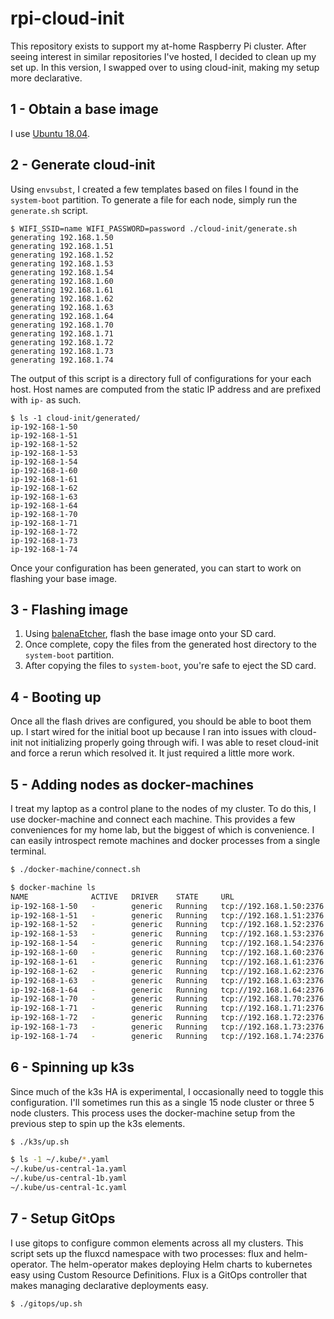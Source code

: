 # rpi-cloud-init

This repository exists to support my at-home Raspberry Pi cluster.
After seeing interest in similar repositories I've hosted, I decided to clean up my set up.
In this version, I swapped over to using cloud-init, making my setup more declarative.

## 1 - Obtain a base image

I use [Ubuntu 18.04](https://ubuntu.com/download/raspberry-pi).

## 2 - Generate cloud-init

Using `envsubst`, I created a few templates based on files I found in the `system-boot` partition.
To generate a file for each node, simply run the `generate.sh` script.

```
$ WIFI_SSID=name WIFI_PASSWORD=password ./cloud-init/generate.sh
generating 192.168.1.50
generating 192.168.1.51
generating 192.168.1.52
generating 192.168.1.53
generating 192.168.1.54
generating 192.168.1.60
generating 192.168.1.61
generating 192.168.1.62
generating 192.168.1.63
generating 192.168.1.64
generating 192.168.1.70
generating 192.168.1.71
generating 192.168.1.72
generating 192.168.1.73
generating 192.168.1.74
```

The output of this script is a directory full of configurations for your each host.
Host names are computed from the static IP address and are prefixed with `ip-` as such.

```
$ ls -1 cloud-init/generated/
ip-192-168-1-50
ip-192-168-1-51
ip-192-168-1-52
ip-192-168-1-53
ip-192-168-1-54
ip-192-168-1-60
ip-192-168-1-61
ip-192-168-1-62
ip-192-168-1-63
ip-192-168-1-64
ip-192-168-1-70
ip-192-168-1-71
ip-192-168-1-72
ip-192-168-1-73
ip-192-168-1-74
```

Once your configuration has been generated, you can start to work on flashing your base image.

## 3 - Flashing image

1. Using [balenaEtcher](https://www.balena.io/etcher), flash the base image onto your SD card.
2. Once complete, copy the files from the generated host directory to the `system-boot` partition.
3. After copying the files to `system-boot`, you're safe to eject the SD card.

## 4 - Booting up

Once all the flash drives are configured, you should be able to boot them up.
I start wired for the initial boot up because I ran into issues with cloud-init not initializing properly going through wifi.
I was able to reset cloud-init and force a rerun which resolved it.
It just required a little more work.

## 5 - Adding nodes as docker-machines

I treat my laptop as a control plane to the nodes of my cluster.
To do this, I use docker-machine and connect each machine.
This provides a few conveniences for my home lab, but the biggest of which is convenience.
I can easily introspect remote machines and docker processes from a single terminal.

```bash
$ ./docker-machine/connect.sh

$ docker-machine ls
NAME              ACTIVE   DRIVER    STATE     URL                       SWARM   DOCKER     ERRORS
ip-192-168-1-50   -        generic   Running   tcp://192.168.1.50:2376           v19.03.8   
ip-192-168-1-51   -        generic   Running   tcp://192.168.1.51:2376           v19.03.8   
ip-192-168-1-52   -        generic   Running   tcp://192.168.1.52:2376           v19.03.8   
ip-192-168-1-53   -        generic   Running   tcp://192.168.1.53:2376           v19.03.8   
ip-192-168-1-54   -        generic   Running   tcp://192.168.1.54:2376           v19.03.8   
ip-192-168-1-60   -        generic   Running   tcp://192.168.1.60:2376           v19.03.8   
ip-192-168-1-61   -        generic   Running   tcp://192.168.1.61:2376           v19.03.8   
ip-192-168-1-62   -        generic   Running   tcp://192.168.1.62:2376           v19.03.8   
ip-192-168-1-63   -        generic   Running   tcp://192.168.1.63:2376           v19.03.8   
ip-192-168-1-64   -        generic   Running   tcp://192.168.1.64:2376           v19.03.8   
ip-192-168-1-70   -        generic   Running   tcp://192.168.1.70:2376           v19.03.8   
ip-192-168-1-71   -        generic   Running   tcp://192.168.1.71:2376           v19.03.8   
ip-192-168-1-72   -        generic   Running   tcp://192.168.1.72:2376           v19.03.8   
ip-192-168-1-73   -        generic   Running   tcp://192.168.1.73:2376           v19.03.8   
ip-192-168-1-74   -        generic   Running   tcp://192.168.1.74:2376           v19.03.8   
```

## 6 - Spinning up k3s

Since much of the k3s HA is experimental, I occasionally need to toggle this configuration.
I'll sometimes run this as a single 15 node cluster or three 5 node clusters.
This process uses the docker-machine setup from the previous step to spin up the k3s elements.

```bash
$ ./k3s/up.sh

$ ls -1 ~/.kube/*.yaml
~/.kube/us-central-1a.yaml
~/.kube/us-central-1b.yaml
~/.kube/us-central-1c.yaml
```

## 7 - Setup GitOps

I use gitops to configure common elements across all my clusters.
This script sets up the fluxcd namespace with two processes: flux and helm-operator.
The helm-operator makes deploying Helm charts to kubernetes easy using Custom Resource Definitions.
Flux is a GitOps controller that makes managing declarative deployments easy.

```bash
$ ./gitops/up.sh
```
